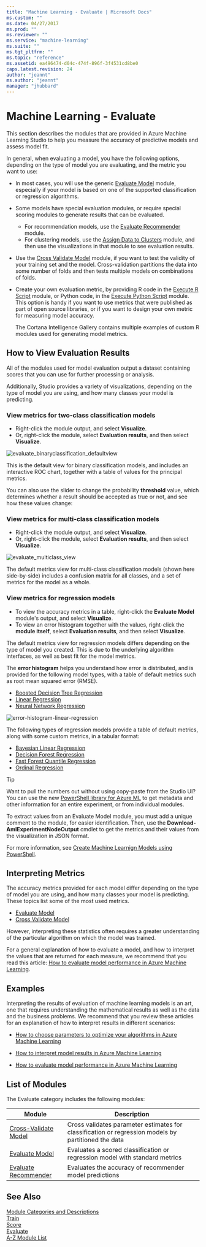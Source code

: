 ```yaml
---
title: "Machine Learning - Evaluate | Microsoft Docs"
ms.custom: ""
ms.date: 04/27/2017
ms.prod: ""
ms.reviewer: ""
ms.service: "machine-learning"
ms.suite: ""
ms.tgt_pltfrm: ""
ms.topic: "reference"
ms.assetid: ea496474-d04c-474f-896f-3f4531cd8be0
caps.latest.revision: 24
author: "jeannt"
ms.author: "jeannt"
manager: "jhubbard"
---
```

# Machine Learning - Evaluate

This section describes the modules that are provided in Azure Machine Learning Studio to help you measure the accuracy of predictive models and assess model fit.

In general, when evaluating a model, you have the following options, depending on the type of model you are evaluating, and the metric you want to use:

+ In most cases, you will use the generic [Evaluate Model](evaluate-model.md) module, especially if your model is based on one of the supported classification or regression algorithms. 

+ Some models have special evaluation modules, or require special scoring modules to generate results that can be evaluated. 
  + For recommendation models, use the [Evaluate Recommender](evaluate-recommender.md) module.
  + For clustering models, use the [Assign Data to Clusters](assign-data-to-clusters.md) module, and then use the visualizations in that module to see evaluation results.

+ Use the [Cross Validate Model](cross-validate-model.md) module, if you want to test the validity of your training set and the model. Cross-validation partitions the data into some number of folds and then tests multiple models on combinations of folds.

+ Create your own evaluation metric, by providing R code in the [Execute R Script](execute-r-script.md) module, or Python code, in the [Execute Python Script](execute-python-script.md) module. This option is handy if you want to use metrics that were published as part of open source libraries, or if you want to design your own metric for measuring model accuracy. 

  The Cortana Intelligence Gallery contains multiple examples of custom R modules used for generating model metrics. 

## How to View Evaluation Results

All of the modules used for model evaluation output a dataset containing scores that you can use for further processing or analysis.

Additionally, Studio provides a variety of visualizations, depending on the type of model you are using, and how many classes your model is predicting. 

### View metrics for two-class classification models

+ Right-click the module output, and select **Visualize**.
+ Or, right-click the module, select **Evaluation results**, and then select **Visualize**. 

![evaluate_binaryclassification_defaultview](media/evaluate-binaryclassification-defaultview.JPG)

This is the default view for binary classification models, and includes an interactive ROC chart, together with a table of values for the principal metrics.  

You can also use the slider to change the probability **threshold** value, which determines whether a result should be accepted as true or not, and see how these values change:   


### View metrics for multi-class classification models

+ Right-click the module output, and select **Visualize**.
+ Or, right-click the module, select **Evaluation results**, and then select **Visualize**. 

![evaluate_multiclass_view](media/evaluate-multiclass-view.JPG)

The default metrics view for multi-class classification models (shown here side-by-side) includes a confusion matrix for all classes, and a set of metrics for the model as a whole.  

### View metrics for regression models

+ To view the accuracy metrics in a table, right-click the **Evaluate Model** module's output, and select **Visualize**.
+ To view an error histogram together with the values, right-click the **module itself**, select **Evaluation results**, and then select **Visualize**.  

The default metrics view for regression models differs depending on the type of model you created. This is due to the underlying algorithm interfaces, as well as best fit for the model metrics.  

The **error histogram** helps you understand how error is distributed, and is provided for the following model types, with a table of default metrics such as root mean squared error (RMSE).

+ [Boosted Decision Tree Regression](boosted-decision-tree-regression.md)
+ [Linear Regression](linear-regression.md)
+ [Neural Network Regression](neural-network-regression.md)

![error-histogram-linear-regression](media/error-histogram-linear-regression.JPG)

The following types of regression models provide a table of default metrics, along with some custom metrics, in a tabular format:
+ [Bayesian Linear Regression](bayesian-linear-regression.md)
+ [Decision Forest Regression](decision-forest-regression.md)
+ [Fast Forest Quantile Regression](fast-forest-quantile-regression.md)
+ [Ordinal Regression](ordinal-regression.md)  

>[!TIP]
> 
> Want to pull the numbers out without using copy-paste from the Studio UI? You can use the new [PowerShell library for Azure ML](https://github.com/hning86/azuremlps) to get metadata and other information for an entire experiment, or from individual modules.
> 
> To extract values from an Evaluate Model module, you must add a unique comment to the module, for easier identification. Then, use the **Download-AmlExperimentNodeOutput** cmdlet to get the metrics and their values from the visualization in JSON format.
> 
> For more information, see [Create Machine Learnign Models using PowerShell](https://docs.microsoft.com/azure/machine-learning/machine-learning-create-models-and-endpoints-with-powershell).
  
## Interpreting Metrics  

The accuracy metrics provided for each model differ depending on the type of model you are using, and how many classes your model is predicting. These topics list some of the most used metrics.

+ [Evaluate Model](evaluate-model.md) 
+ [Cross Validate Model ](cross-validate-model.md)

However, interpreting these statistics often requires a greater understanding of the particular algorithm on which the model was trained.

For a general explanation of how to evaluate a model, and how to interpret the values that are returned for each measure, we recommend that you read this article: [How to evaluate model performance in Azure Machine Learning](https://azure.microsoft.com/documentation/articles/machine-learning-evaluate-model-performance).  
 

  
## Examples
  
Interpreting the results of evaluation of machine learning models is an art, one that requires understanding the mathematical results as well as the data and the business problems. We recommend that you review these articles for an explanation of how to interpret results in different scenarios:  
  
-   [How to choose parameters to optimize your algorithms in Azure Machine Learning](https://azure.microsoft.com/documentation/articles/machine-learning-algorithm-parameters-optimize)  
  
-   [How to interpret model results in Azure Machine Learning](https://azure.microsoft.com/documentation/articles/machine-learning-interpret-model-results)  
  
-   [How to evaluate model performance in Azure Machine Learning](https://azure.microsoft.com/documentation/articles/machine-learning-evaluate-model-performance)  



##  <a name="modules"></a> List of Modules  
 The Evaluate category includes the following modules:  
  
|Module|Description|  
|------------|-----------------|  
|[Cross-Validate Model](cross-validate-model.md)|Cross validates parameter estimates for classification or regression models by partitioned the data|  
|[Evaluate Model](evaluate-model.md)|Evaluates a scored classification or regression model with standard metrics|  
|[Evaluate Recommender](evaluate-recommender.md)|Evaluates the accuracy of recommender model predictions|  
  
## See Also  
 [Module Categories and Descriptions](machine-learning-module-descriptions.md)   
 [Train](machine-learning-train.md)   
 [Score](machine-learning-score.md)   
 [Evaluate](machine-learning-evaluate.md)   
 [A-Z Module List](a-z-module-list.md)